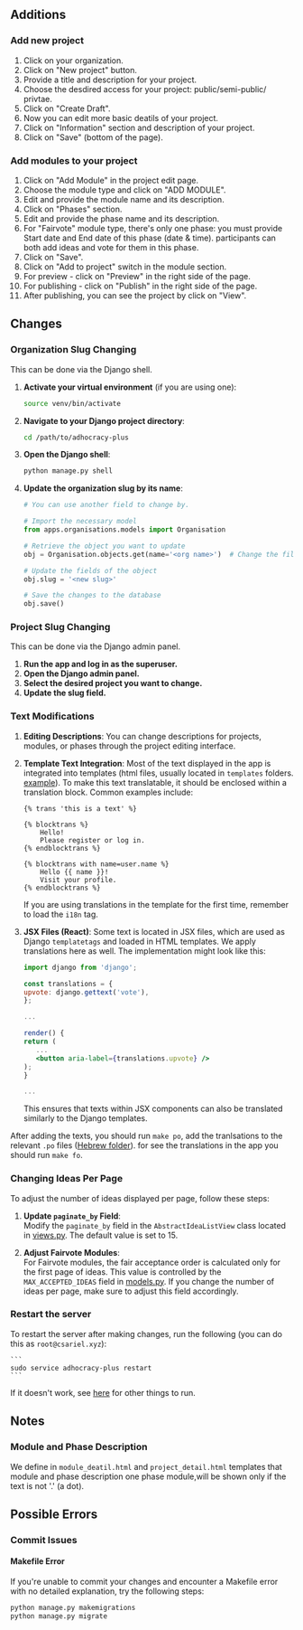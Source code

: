 ## Additions 

### Add new project
1. Click on your organization.
2. Click on "New project" button.
3. Provide a title and description for your project.
4. Choose the desdired access for your project: public/semi-public/ privtae.
5. Click on "Create Draft".
6. Now you can edit more basic deatils of your project.
7. Click on "Information" section and description of your project.
8. Click on "Save" (bottom of the page).

### Add modules to your project
1. Click on "Add Module" in the project edit page.
2. Choose the module type and click on "ADD MODULE".
3. Edit and provide the module name and its description.
4. Click on "Phases" section.
5. Edit and provide the phase name and its description.
6. For "Fairvote" module type, there's only one phase:
        you must provide Start date and End date of this phase (date & time).
        participants can both add ideas and vote for them in this phase.
7. Click on "Save".
8. Click on "Add to project" switch in the module section.
9. For preview - click on "Preview" in the right side of the page.
10. For publishing - click on "Publish" in the right side of the page.
11. After publishing, you can see the project by click on "View".


## Changes

### Organization Slug Changing
This can be done via the Django shell.

1. **Activate your virtual environment** (if you are using one):
   ```bash
   source venv/bin/activate
   ```

2. **Navigate to your Django project directory**:
   ```bash
   cd /path/to/adhocracy-plus
   ```

3. **Open the Django shell**:
   ```bash
   python manage.py shell
   ```

4. **Update the organization slug by its name**:
   ```python
   # You can use another field to change by.

   # Import the necessary model
   from apps.organisations.models import Organisation

   # Retrieve the object you want to update
   obj = Organisation.objects.get(name='<org name>')  # Change the filter criteria as needed

   # Update the fields of the object
   obj.slug = '<new slug>'

   # Save the changes to the database
   obj.save()
   ```

### Project Slug Changing
This can be done via the Django admin panel.

1. **Run the app and log in as the superuser.**
2. **Open the Django admin panel.**
3. **Select the desired project you want to change.**
4. **Update the slug field.**


### Text Modifications

1. **Editing Descriptions**: You can change descriptions for projects, modules, or phases through the project editing interface.

2. **Template Text Integration**: Most of the text displayed in the app is integrated into templates (html files, usually located in `templates` folders. [example](../adhocracy-plus/templates/a4modules/module_detail.html)). To make this text translatable, it should be enclosed within a translation block. Common examples include:

    ```django
    {% trans 'this is a text' %}
    ```

    ```django
    {% blocktrans %}
        Hello!
        Please register or log in.
    {% endblocktrans %}
    ```

    ```django
    {% blocktrans with name=user.name %}
        Hello {{ name }}!
        Visit your profile.
    {% endblocktrans %}
    ```

    If you are using translations in the template for the first time, remember to load the `i18n` tag.

3. **JSX Files (React)**: Some text is located in JSX files, which are used as Django `templatetags` and loaded in HTML templates. We apply translations here as well. The implementation might look like this:

   ```jsx
   import django from 'django';

   const translations = {
   upvote: django.gettext('vote'),
   };

   ...

   render() {
   return (
      ...
      <button aria-label={translations.upvote} />
   );
   }

   ...
   ```

   This ensures that texts within JSX components can also be translated similarly to the Django templates.

After adding the texts, you should run `make po`, add the tranlsations to the relevant `.po` files ([Hebrew folder](../locale-source/locale/he/LC_MESSAGES/)).
for see the translations in the app you should run `make fo`.


### Changing Ideas Per Page

To adjust the number of ideas displayed per page, follow these steps:

1. **Update `paginate_by` Field**:  
   Modify the `paginate_by` field in the `AbstractIdeaListView` class located in [views.py](../apps/ideas/views.py#65). The default value is set to 15.

2. **Adjust Fairvote Modules**:  
   For Fairvote modules, the fair acceptance order is calculated only for the first page of ideas. This value is controlled by the `MAX_ACCEPTED_IDEAS` field in [models.py](../apps/fairvote/models.py#9). If you change the number of ideas per page, make sure to adjust this field accordingly.


### Restart the server

To restart the server after making changes, run the following (you can do this as `root@csariel.xyz`):

    ```
    sudo service adhocracy-plus restart
    ```

If it doesn't work, see [here](installation_ariel-res.md#production) for other things to run.


## Notes

### Module and Phase Description
We define in `module_deatil.html` and `project_detail.html` templates that module and phase description one phase module,will be shown only if the text is not '.' (a dot).



## Possible Errors

### Commit Issues

#### Makefile Error

If you're unable to commit your changes and encounter a Makefile error with no detailed explanation, try the following steps:

```bash
python manage.py makemigrations
python manage.py migrate
```
